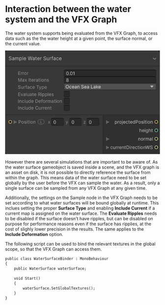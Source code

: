 # Interaction between the water system and the VFX Graph

The water system supports being evaluated from the VFX Graph, to access data such as the the water height at a given point, the surface normal, or the current value.

![](Images/SampleWaterVFX.png)

However there are several simulations that are important to be aware of.
As the water surface gameobject is saved inside a scene, and the VFX graph is an asset on disk, it is not possible to directly reference the surface from within the graph. This means data of the water surface need to be set globally by the user before the VFX can sample the water.
As a result, only a single surface can be sampled from any VFX Graph at any given time.

Additionally, the settings on the Sample node in the VFX Graph needs to be set according to what water surfaces will be bound globally at runtime. This inclues setting the proper **Surface Type** and enabling **Include Current** if a current map is assigned on the water surface.
The **Evaluate Ripples** needs to be disabled if the surface doesn't have ripples, but can be disabled on purpose for performance reasons even if the surface has ripplies, at the cost of slighly lower precision in the results. The same applies to the **Include Deformation** option.

The following script can be used to bind the relevant textures in the global scope, so that the VFX Graph can access them.
```
public class WaterSurfaceBinder : MonoBehaviour 
{
    public WaterSurface waterSurface;

    void Start()
    {
        waterSurface.SetGlobalTextures();
    }
}
```
